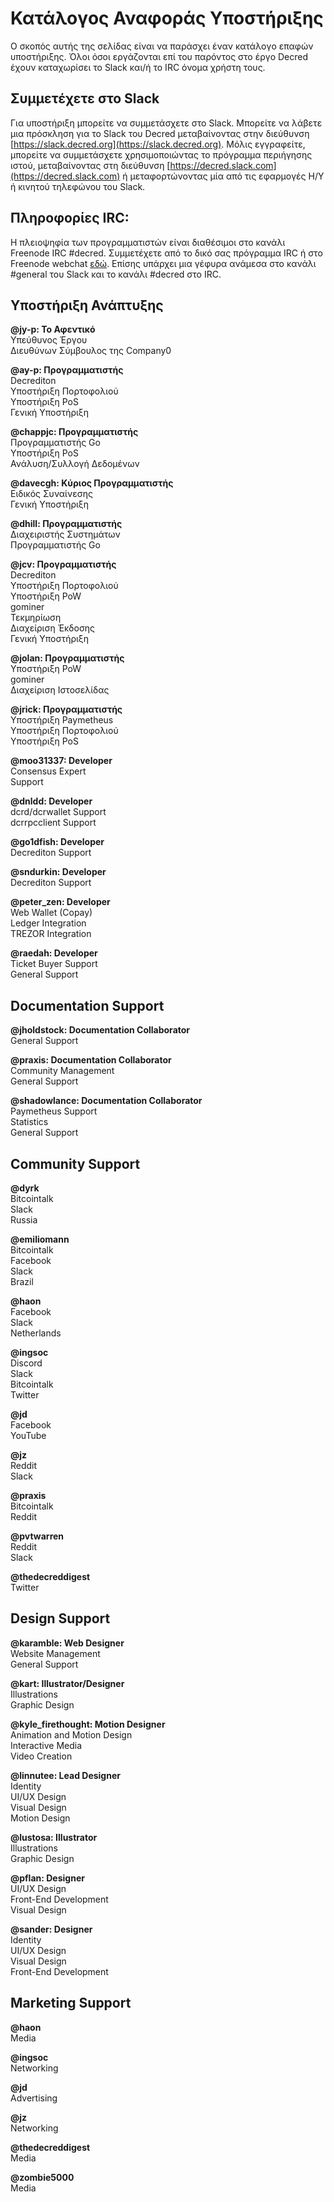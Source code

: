 # Κατάλογος Αναφοράς Υποστήριξης

Ο σκοπός αυτής της σελίδας είναι να παράσχει έναν κατάλογο επαφών υποστήριξης. Όλοι όσοι εργάζονται επί του παρόντος στο έργο Decred έχουν καταχωρίσει το Slack και/ή το IRC όνομα χρήστη τους.

## Συμμετέχετε στο Slack

Για υποστήριξη μπορείτε να συμμετάσχετε στο Slack. Μπορείτε να λάβετε μια πρόσκληση για το Slack του Decred μεταβαίνοντας στην διεύθυνση [https://slack.decred.org](https://slack.decred.org). Μόλις εγγραφείτε, μπορείτε να συμμετάσχετε χρησιμοποιώντας το πρόγραμμα περιήγησης ιστού, μεταβαίνοντας στη διεύθυνση [https://decred.slack.com](https://decred.slack.com) ή μεταφορτώνοντας μία από τις εφαρμογές Η/Υ ή κινητού τηλεφώνου του Slack.

## Πληροφορίες IRC:

Η πλειοψηφία των προγραμματιστών είναι διαθέσιμοι στο κανάλι Freenode IRC #decred. Συμμετέχετε από το δικό σας πρόγραμμα IRC ή στο Freenode webchat [εδώ](https://webchat.freenode.net/?channels=decred&uio=d4). Επίσης υπάρχει μια γέφυρα ανάμεσα στο κανάλι #general του Slack και το κανάλι #decred στο IRC.

## Υποστήριξη Ανάπτυξης

**@jy-p: Το Αφεντικό** <br />
Υπεύθυνος Έργου <br />
Διευθύνων Σύμβουλος της Company0

**@ay-p: Προγραμματιστής** <br />
Decrediton<br />
Υποστήριξη Πορτοφολιού<br />
Υποστήριξη PoS<br />
Γενική Υποστήριξη

**@chappjc: Προγραμματιστής** <br />
Προγραμματιστής Go<br />
Υποστήριξη PoS<br />
Ανάλυση/Συλλογή Δεδομένων

**@davecgh: Κύριος Προγραμματιστής** <br />
Ειδικός Συναίνεσης<br />
Γενική Υποστήριξη

**@dhill: Προγραμματιστής** <br />
Διαχειριστής Συστημάτων<br />
Προγραμματιστής Go

**@jcv: Προγραμματιστής** <br />
Decrediton<br />
Υποστήριξη Πορτοφολιού<br />
Υποστήριξη PoW<br />
gominer<br />
Τεκμηρίωση<br />
Διαχείριση Έκδοσης<br />
Γενική Υποστήριξη

**@jolan: Προγραμματιστής** <br />
Υποστήριξη PoW<br />
gominer<br />
Διαχείριση Ιστοσελίδας

**@jrick: Προγραμματιστής** <br />
Υποστήριξη Paymetheus<br />
Υποστήριξη Πορτοφολιού<br />
Υποστήριξη PoS

**@moo31337: Developer** <br />
Consensus Expert<br />
Support

**@dnldd: Developer** <br />
dcrd/dcrwallet Support<br />
dcrrpcclient Support

**@go1dfish: Developer** <br />
Decrediton Support

**@sndurkin: Developer** <br />
Decrediton Support

**@peter_zen: Developer** <br />
Web Wallet (Copay) <br />
Ledger Integration <br />
TREZOR Integration

**@raedah: Developer** <br />
Ticket Buyer Support<br />
General Support

## Documentation Support

**@jholdstock: Documentation Collaborator** <br />
General Support

**@praxis: Documentation Collaborator** <br />
Community Management<br />
General Support

**@shadowlance: Documentation Collaborator** <br />
Paymetheus Support<br />
Statistics<br />
General Support

## Community Support

**@dyrk**<br />
Bitcointalk<br />
Slack<br />
Russia

**@emiliomann**<br />
Bitcointalk<br />
Facebook<br />
Slack<br />
Brazil

**@haon**<br />
Facebook<br />
Slack<br />
Netherlands

**@ingsoc**<br />
Discord<br />
Slack<br />
Bitcointalk<br />
Twitter

**@jd**<br />
Facebook<br />
YouTube

**@jz**<br />
Reddit<br />
Slack

**@praxis**<br />
Bitcointalk<br />
Reddit

**@pvtwarren**<br />
Reddit<br />
Slack

**@thedecreddigest**<br />
Twitter

## Design Support

**@karamble: Web Designer** <br />
Website Management<br />
General Support 

**@kart: Illustrator/Designer** <br />
Illustrations <br />
Graphic Design

**@kyle_firethought: Motion Designer** <br />
Animation and Motion Design <br />
Interactive Media <br />
Video Creation

**@linnutee: Lead Designer** <br />
Identity<br />
UI/UX Design<br />
Visual Design<br />
Motion Design

**@lustosa: Illustrator** <br />
Illustrations <br />
Graphic Design

**@pflan: Designer** <br />
UI/UX Design<br />
Front-End Development<br />
Visual Design

**@sander: Designer** <br />
Identity<br />
UI/UX Design<br />
Visual Design<br />
Front-End Development

## Marketing Support

**@haon**<br />
Media

**@ingsoc**<br />
Networking

**@jd**<br />
Advertising

**@jz**<br />
Networking

**@thedecreddigest**<br />
Media

**@zombie5000**<br />
Media

